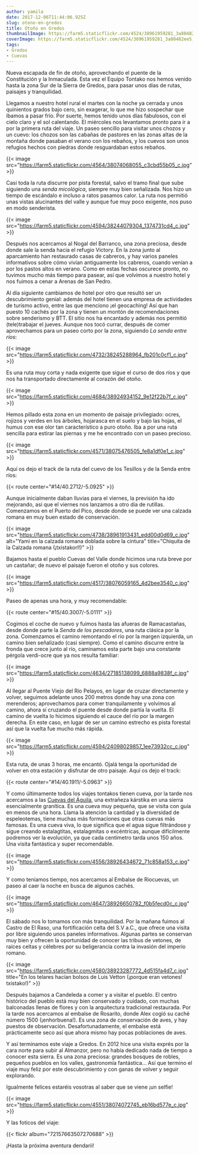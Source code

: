 ```yaml
---
author: yamila
date: 2017-12-06T11:44:06.925Z
slug: otono-en-gredos
title: Otoño en Gredos
thumbnailImage: https://farm5.staticflickr.com/4524/38961959281_3a80482ee5_c.jpg
coverImage: https://farm5.staticflickr.com/4524/38961959281_3a80482ee5_c.jpg
tags:
- Gredos
- Cuevas
---
```



Nueva escapada de fin de otoño, aprovechando el puente de la Constitución y la Inmaculada. Esta vez el Equipo Tontako nos hemos venido hasta la zona Sur de la Sierra de Gredos, para pasar unos días de rutas, paisajes y tranquilidad.

<!--more-->

Llegamos a nuestro hotel rural el martes con la noche ya cerrada y unos quinientos grados bajo cero, sin exagerar, lo que me hizo sospechar que íbamos a pasar frío. Por suerte, hemos tenido unos días fabulosos, con el cielo claro y el sol calentando. El miércoles nos levantamos pronto para ir a por la primera ruta del viaje. Un paseo sencillo para visitar unos chozos y un cuevo: los chozos son las cabañas de pastores en las zonas altas de la montaña donde pasaban el verano con los rebaños, y los cuevos son unos refugios hechos con piedras donde resguardaban estos rebaños.

{{< image src="https://farm5.staticflickr.com/4564/38074068055_c3cbd55b05_c.jpg" >}}

Casi toda la ruta discurre por pista forestal, salvo el tramo final que sube siguiendo una <em>senda micológica</em>, siempre muy bien señalizada. Nos hizo un tiempo de escándalo e incluso a ratos pasamos calor. La ruta nos permitió unas vistas alucinantes del valle y aunque fue muy poco exigente, nos puso en modo senderista.

{{< image src="https://farm5.staticflickr.com/4594/38244079304_1374731cd4_c.jpg" >}}

Después nos acercamos al Nogal del Barranco, una zona preciosa, desde donde sale la senda hacia el refugio Victory. En la zona junto al aparcamiento han restaurado casas de cabreros, y hay varios paneles informativos sobre cómo vivían antiguamente los cabreros, cuando venían a por los pastos altos en verano. Como en estas fechas oscurece pronto, no tuvimos mucho más tiempo para pasear, así que volvimos a nuestro hotel y nos fuimos a cenar a Arenas de San Pedro.

Al día siguiente cambiamos de hotel por otro que resultó ser un descubrimiento genial: además del hotel tienen una empresa de actividades de turismo activo, entre las que menciono ¡el geocaching! Así que han puesto 10 cachés por la zona y tienen un montón de recomendaciones sobre senderismo y BTT. El sitio nos ha encantado y además nos permitió (tele)trabajar el jueves. Aunque nos tocó currar, después de comer aprovechamos para un paseo corto por la zona, siguiendo <em>La senda entre ríos</em>:

{{< image src="https://farm5.staticflickr.com/4732/38245288964_fb201c0cf1_c.jpg" >}}

Es una ruta muy corta y nada exigente que sigue el curso de dos ríos y que nos ha transportado directamente al corazón del otoño.

{{< image src="https://farm5.staticflickr.com/4684/38924934152_9e12f22b7f_c.jpg" >}}

Hemos pillado esta zona en un momento de paisaje privilegiado: ocres, rojizos y verdes en los árboles, hojarasca en el suelo y bajo las hojas, el humus con ese olor tan característico a puro otoño. Iba a por una ruta sencilla para estirar las piernas y me he encontrado con un paseo precioso.

{{< image src="https://farm5.staticflickr.com/4571/38075476505_fe8a1df0e1_c.jpg" >}}

Aquí os dejo el track de la ruta del cuevo de los Tesillos y de la Senda entre ríos:

{{< route center="#14/40.2712/-5.0925" >}}

Aunque inicialmente daban lluvias para el viernes, la previsión ha ido mejorando, así que el viernes nos lanzamos a otro día de rutillas. Comenzamos en el Puerto del Pico, desde donde se puede ver una calzada romana en muy buen estado de conservación.

{{< image src="https://farm5.staticflickr.com/4738/38961913431_edd00d0d69_c.jpg" alt="Yami en la calzada romana doblada sobre la cintura" title="Chiquita de la Calzada romana (¡txistakorl!)" >}}

Bajamos hasta el pueblo Cuevas del Valle donde hicimos una ruta breve por un castañar; de nuevo el paisaje fueron el otoño y sus colores.

{{< image src="https://farm5.staticflickr.com/4517/38076059165_4d2bee3540_c.jpg" >}}

Paseo de apenas una hora, y muy recomendable:

{{< route center="#15/40.3007/-5.0111" >}}

Cogimos el coche de nuevo y fuimos hasta las afueras de Ramacastañas, desde donde parte la <em>Senda de los pescadores</em>, una ruta clásica por la zona. Comenzamos el camino remontando el río por la margen izquierda, un camino bien señalizado (casi siempre). Como el camino discurre entre la fronda que crece junto al río, caminamos esta parte bajo una constante pérgola verdi-ocre que ya nos resulta familiar:

{{< image src="https://farm5.staticflickr.com/4634/27185138099_6888a9838f_c.jpg" >}}

Al llegar al Puente Viejo del Río Pelayos, en lugar de cruzar directamente y volver, seguimos adelante unos 200 metros donde hay una zona con merenderos; aprovechamos para comer tranquilamente y volvimos al camino, ahora sí cruzando el puente desde donde partía la vuelta. El camino de vuelta lo hicimos siguiendo el cauce del río por la margen derecha. En este caso, en lugar de ser un camino estrecho es pista forestal así que la vuelta fue mucho más rápida.

{{< image src="https://farm5.staticflickr.com/4594/24098029857_1ee73932cc_c.jpg" >}}

Esta ruta, de unas 3 horas, me encantó. Ojalá tenga la oportunidad de volver en otra estación y disfrutar de otro paisaje. Aquí os dejo el track:

{{< route center="#14/40.1911/-5.0963" >}}

Y como últimamente todos los viajes tontakos tienen cueva, por la tarde nos acercamos a las <a href="TODO" target="_new">Cuevas del Águila</a>, una extrañeza kárstika en una sierra esencialmente granítica. Es una cueva muy pequeña, que se visita con guía en menos de una hora. Llama la atención la cantidad y la diversidad de espeleotemas, tiene muchas más formaciones que otras cuevas más famosas. Es una cueva viva, lo que significa que el agua sigue filtrándose y sigue creando estalagtitas, estalagmitas o excéntricas, aunque difícilmente podremos ver la evolución, ya que cada centímetro tarda unos 150 años. Una visita fantástica y super recomendable.

{{< image src="https://farm5.staticflickr.com/4556/38926434672_71c858a153_c.jpg" >}}

Y como teníamos tiempo, nos acercamos al Embalse de Riocuevas, un paseo al caer la noche en busca de algunos cachés.

{{< image src="https://farm5.staticflickr.com/4647/38926650782_f0b5fecd0c_c.jpg" >}}

El sábado nos lo tomamos con más tranquilidad. Por la mañana fuimos al Castro de El Raso, una fortificación celta del S.V a.C., que ofrece una visita por libre siguiendo unos paneles informativos. Algunas partes se conservan muy bien y ofrecen la oportunidad de conocer las tribus de vetones, de raíces celtas y célebres por su beligerancia contra la invasión del imperio romano.

{{< image src="https://farm5.staticflickr.com/4580/38923287772_4d515fa4d7_c.jpg" title="En los telares hacían bolsos de Luis Vetton (¡porque eran vetones! txistako!)" >}}

Después bajamos a Candeleda a comer y a visitar el pueblo. El centro histórico del pueblo está muy bien conservado y cuidado, con muchas balconadas llenas de flores y con la arquitectura tradicional restaurada. Por la tarde nos acercamos al embalse de Rosarito, donde Alex cogió su caché número 1500 (¡enhorbuena!). Es una zona de conservación de aves, y hay puestos de observación. Desafortunadamente, el embalse está prácticamente seco así que ahora mismo hay pocas poblaciones de aves.

Y así terminamos este viaje a Gredos. En 2012 hice una visita exprés por la cara norte para subir al Almanzor, pero no había dedicado nada de tiempo a conocer esta sierra. Es una zona preciosa: grandes bosques de robles, pequeños pueblos en los valles, gastronomía fantástica... Así que termino el viaje muy feliz por este descubrimiento y con ganas de volver y seguir explorando.

Igualmente felices estaréis vosotras al saber que se viene ¡un selfie!

{{< image src="https://farm5.staticflickr.com/4551/38074072745_eb16bd577e_c.jpg" >}}

Y las foticos del viaje:

{{< flickr album="72157663507270688" >}}

¡Hasta la próxima aventura dendarii!
